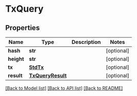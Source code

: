 # TxQuery

## Properties
Name | Type | Description | Notes
------------ | ------------- | ------------- | -------------
**hash** | **str** |  | [optional] 
**height** | **str** |  | [optional] 
**tx** | [**StdTx**](StdTx.md) |  | [optional] 
**result** | [**TxQueryResult**](TxQueryResult.md) |  | [optional] 

[[Back to Model list]](../README.md#documentation-for-models) [[Back to API list]](../README.md#documentation-for-api-endpoints) [[Back to README]](../README.md)


